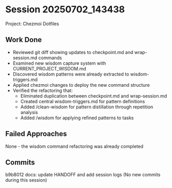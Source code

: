 # Session 20250702_143438
Project: Chezmoi Dotfiles

## Work Done
- Reviewed git diff showing updates to checkpoint.md and wrap-session.md commands
- Examined new wisdom capture system with CURRENT_PROJECT_WISDOM.md
- Discovered wisdom patterns were already extracted to wisdom-triggers.md
- Applied chezmoi changes to deploy the new command structure
- Verified the refactoring that:
  - Eliminated duplication between checkpoint.md and wrap-session.md
  - Created central wisdom-triggers.md for pattern definitions
  - Added /clean-wisdom for pattern distillation through repetition analysis
  - Added /wisdom for applying refined patterns to tasks

## Failed Approaches
None - the wisdom command refactoring was already completed

## Commits
b9b8012 docs: update HANDOFF and add session logs
(No new commits during this session)